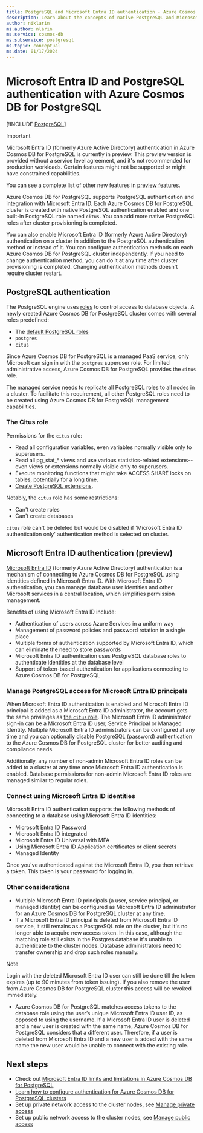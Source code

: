 ```yaml
---
title: PostgreSQL and Microsoft Entra ID authentication - Azure Cosmos DB for PostgreSQL
description: Learn about the concepts of native PostgreSQL and Microsoft Entra ID authentication with Azure Cosmos DB for PostgreSQL
author: niklarin
ms.author: nlarin
ms.service: cosmos-db
ms.subservice: postgresql
ms.topic: conceptual
ms.date: 01/17/2024
---
```


# Microsoft Entra ID and PostgreSQL authentication with Azure Cosmos DB for PostgreSQL

[!INCLUDE [PostgreSQL](../includes/appliesto-postgresql.md)]

> [!IMPORTANT]
> Microsoft Entra ID (formerly Azure Active Directory) authentication in Azure Cosmos DB for PostgreSQL is currently in preview.
> This preview version is provided without a service level agreement, and it's not recommended
> for production workloads. Certain features might not be supported or might have constrained 
> capabilities.
>
> You can see a complete list of other new features in [preview features](product-updates.md#features-in-preview).

Azure Cosmos DB for PostgreSQL supports PostgreSQL authentication and integration with Microsoft Entra ID. Each Azure Cosmos DB for PostgreSQL cluster is created with native PostgreSQL authentication enabled and one built-in PostgreSQL role named `citus`. You can add more native PostgreSQL roles after cluster provisioning is completed.

You can also enable Microsoft Entra ID (formerly Azure Active Directory) authentication on a cluster in addition to the PostgreSQL authentication method or instead of it. You can configure authentication methods on each Azure Cosmos DB for PostgreSQL cluster independently. If you need to change authentication method, you can do it at any time after cluster provisioning is completed. Changing authentication methods doesn't require cluster restart.

## PostgreSQL authentication

The PostgreSQL engine uses
[roles](https://www.postgresql.org/docs/current/sql-createrole.html) to control
access to database objects. A newly created Azure Cosmos DB for PostgreSQL cluster
comes with several roles predefined:

* The [default PostgreSQL roles](https://www.postgresql.org/docs/current/default-roles.html)
* `postgres`
* `citus`

Since Azure Cosmos DB for PostgreSQL is a managed PaaS service, only Microsoft can sign in with the
`postgres` superuser role. For limited administrative access, Azure Cosmos DB for PostgreSQL
provides the `citus` role. 

The managed service needs to replicate all PostgreSQL roles to all nodes in a cluster. To facilitate this requirement, all other PostgreSQL roles need to be created using Azure Cosmos DB for PostgreSQL management capabilities.

### The Citus role

Permissions for the `citus` role:

* Read all configuration variables, even variables normally visible only to
  superusers.
* Read all pg\_stat\_\* views and use various statistics-related
  extensions--even views or extensions normally visible only to superusers.
* Execute monitoring functions that might take ACCESS SHARE locks on tables,
  potentially for a long time.
* [Create PostgreSQL extensions](reference-extensions.md).

Notably, the `citus` role has some restrictions:

* Can't create roles
* Can't create databases

`citus` role can't be deleted but would be disabled if 'Microsoft Entra ID authentication only' authentication method is selected on cluster.

<a name='azure-active-directory-authentication-preview'></a>

## Microsoft Entra ID authentication (preview)

[Microsoft Entra ID](/entra/fundamentals/whatis) (formerly Azure Active Directory) authentication is a mechanism of connecting to Azure Cosmos DB  for PostgreSQL using identities defined in Microsoft Entra ID. With Microsoft Entra ID authentication, you can manage database user identities and other Microsoft services in a central location, which simplifies permission management.

Benefits of using Microsoft Entra ID include:

- Authentication of users across Azure Services in a uniform way
- Management of password policies and password rotation in a single place
- Multiple forms of authentication supported by Microsoft Entra ID, which can eliminate the need to store passwords
- Microsoft Entra ID authentication uses PostgreSQL database roles to authenticate identities at the database level
- Support of token-based authentication for applications connecting to Azure Cosmos DB for PostgreSQL

<a name='manage-postgresql-access-for-azure-ad-principals'></a>

### Manage PostgreSQL access for Microsoft Entra ID principals

When Microsoft Entra ID authentication is enabled and Microsoft Entra ID principal is added as a Microsoft Entra ID administrator, the account gets the same privileges as [the `citus` role](#the-citus-role). The Microsoft Entra ID administrator sign-in can be a Microsoft Entra ID user, Service Principal or Managed Identity. Multiple Microsoft Entra ID administrators can be configured at any time and you can optionally disable PostgreSQL (password) authentication to the Azure Cosmos DB for PostgreSQL cluster for better auditing and compliance needs.

Additionally, any number of non-admin Microsoft Entra ID roles can be added to a cluster at any time once Microsoft Entra ID authentication is enabled. Database permissions for non-admin Microsoft Entra ID roles are managed similar to regular roles.

<a name='connect-using-azure-ad-identities'></a>

### Connect using Microsoft Entra ID identities

Microsoft Entra ID authentication supports the following methods of connecting to a database using Microsoft Entra ID identities:

- Microsoft Entra ID Password
- Microsoft Entra ID integrated
- Microsoft Entra ID Universal with MFA
- Using Microsoft Entra ID Application certificates or client secrets
- Managed Identity

Once you've authenticated against the Microsoft Entra ID, you then retrieve a token. This token is your password for logging in.

### Other considerations

- Multiple Microsoft Entra ID principals (a user, service principal, or managed identity) can be configured as Microsoft Entra ID administrator for an Azure Cosmos DB for PostgreSQL cluster at any time.
-  If a Microsoft Entra ID principal is deleted from Microsoft Entra ID service, it still remains as a PostgreSQL role on the cluster, but it's no longer able to acquire new access token. In this case, although the matching role still exists in the Postgres database it's unable to authenticate to the cluster nodes. Database administrators need to transfer ownership and drop such roles manually.

> [!NOTE]  
> Login with the deleted Microsoft Entra ID user can still be done till the token expires (up to 90 minutes from token issuing).  If you also remove the user from Azure Cosmos DB for PostgreSQL cluster this access will be revoked immediately.

- Azure Cosmos DB for PostgreSQL matches access tokens to the database role using the user’s unique Microsoft Entra ID user ID, as opposed to using the username. If a Microsoft Entra ID user is deleted and a new user is created with the same name, Azure Cosmos DB for PostgreSQL considers that a different user. Therefore, if a user is deleted from Microsoft Entra ID and a new user is added with the same name the new user would be unable to connect with the existing role.

## Next steps

- Check out [Microsoft Entra ID limits and limitations in Azure Cosmos DB for PostgreSQL](./reference-limits.md#microsoft-entra-id-authentication)
- [Learn how to configure authentication for Azure Cosmos DB for PostgreSQL clusters](./how-to-configure-authentication.md)
- Set up private network access to the cluster nodes, see [Manage private access](./howto-private-access.md)
- Set up public network access to the cluster nodes, see [Manage public access](./howto-manage-firewall-using-portal.md)
